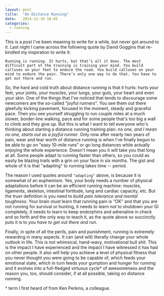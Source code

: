 ```yaml
---
layout: post
title:  "On Distance Running"
date:   2014-12-10 10:45
categories:
  - running
---
```

This is a post I've been meaning to write for a while, but never got around to it. Last night I came across the following quote by David Goggins that re-kindled my inspiration to write it:

    Running is running. It hurts, but that’s all it does. The most difficult part of the training is training your mind. You build calluses on your feet to endure the road. You build calluses on your mind to endure the pain. There’s only one way to do that. You have to get out there and run.

So, the hard and cold truth about distance running is that it hurts: hurts your feet, your joints, your muscles, your lungs, your guts, your heart and even your skin. One of the things that I've noticed that tends to discourage some newcomers are the so-called "joyful runners". You see them out there gleefully kicking pavement, focused in the moment, steady and graceful pace. Then you see yourself struggling to run couple miles at a much slower, border-line walking, pace and for some people that's too big a wall to climb and they give up. But this is what I want to tell everyone who's thinking about starting a distance running training plan: _no one, and I mean no one, starts out as a joyful runner_. Only now after nearly two years of pain, wear and tear worth of distance running is when I've finally begun to be able to go on "easy 10-mile runs" or go long distances while actually enjoying the whole experience. Doesn't mean you it will take you that long at all. Some people adapt to running faster than others, so you could as easily be blazing trails with a grin on your face in six months. The gist and whole of it is that "adapting" to running takes time -- period. 

The reason I used quotes around `"adapting"` above, is because it is somewhat of an euphemism. Yes, your body needs a number of physical adaptations before it can be an efficient running machine: muscles, ligaments, skeleton, intestinal fortitude, lung and cardiac capacity, etc. But the _truer_ definition is you need to *build pain tolerance and mental toughness*. Your brain _must_ learn that running pain is "OK" and that you are not running for survival or hunting, it needs to learn not to shutdown your GI completely, it needs to learn to keep endorphins and adrenaline in check and so forth and the only way to teach it, as the quote above so succinctly puts it is to _you have to get out there and run._

Finally, in spite of all the perils, pain and punishment, running is extremely rewarding in many aspects. It can (and will) literally change your whole outlook in life. This is not whimsical, hand-wavy, motivational bull shit. This is the impact I have experienced and the impact I have witnessed it has had on other people. It also will help you achieve a level of physical fitness that you never thought you were going to be capable of, which feeds your emotional state, which in turn feeds your gumption and hunger for running and it evolves into a full-fledged *virtuous cycle*† of awesomeness and the reason you, too, should consider, if at all possible, taking on distance running.

† term I first heard of from Ken Perkins, a colleague.
